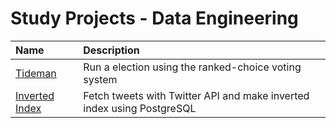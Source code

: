 # Study Projects - Data Engineering

| Name | Description |
| :--- | :---------- |
| [Tideman](tideman) | Run a election using the ranked-choice voting system |
| [Inverted Index](tweet-inverted-index) | Fetch tweets with Twitter API and make inverted index using PostgreSQL|